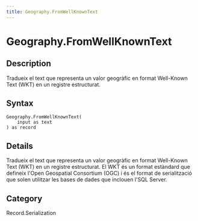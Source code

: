 ```yaml
---
title: Geography.FromWellKnownText
---
```


# Geography.FromWellKnownText


## Description

Tradueix el text que representa un valor geogràfic en format Well-Known Text (WKT) en un registre estructurat.


## Syntax

```powerquery
Geography.FromWellKnownText(
    input as text
) as record
```


## Details

Tradueix el text que representa un valor geogràfic en format Well-Known Text (WKT) en un registre estructurat. El WKT és un format estàndard que defineix l'Open Geospatial Consortium (OGC) i és el format de serialització que solen utilitzar les bases de dades que inclouen l'SQL Server.



## Category
Record.Serialization
